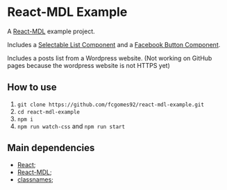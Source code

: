# React-MDL Example

A [React-MDL](https://github.com/react-mdl/react-mdl) example project.

Includes a [Selectable List Component](src/SelectableList.js) and a [Facebook Button Component](src/FacebookButton.js).

Includes a posts list from a Wordpress website. (Not working on GitHub pages because the wordpress website is not HTTPS yet)

## How to use

1. `git clone https://github.com/fcgomes92/react-mdl-example.git`
1. `cd react-mdl-example`
1. `npm i`
1. `npm run watch-css` and `npm run start`


## Main dependencies

* [React](https://facebook.github.io/react/);
* [React-MDL](https://github.com/react-mdl/react-mdl);
* [classnames](https://github.com/JedWatson/classnames);
